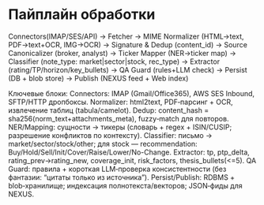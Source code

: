# Пайплайн обработки

Connectors(IMAP/SES/API)
   → Fetcher
      → MIME Normalizer (HTML→text, PDF→text+OCR, IMG→OCR)
         → Signature & Dedup (content_id)
            → Source Canonicalizer (broker, analyst)
               → Ticker Mapper (NER→ticker map)
                  → Classifier (note_type: market|sector|stock, rec_type)
                     → Extractor (rating/TP/horizon/key_bullets)
                        → QA Guard (rules+LLM check)
                           → Persist (DB + blob store)
                              → Publish (NEXUS feed + Web index)

Ключевые блоки:
Connectors: IMAP (Gmail/Office365), AWS SES Inbound, SFTP/HTTP дропбоксы.
Normalizer: html2text, PDF‑парсинг + OCR, извлечение таблиц (tabula/camelot).
Dedup: content_hash = sha256(norm_text+attachments_meta), fuzzy‑match для повторов.
NER/Mapping: сущности → тикеры (словарь + regex + ISIN/CUSIP; разрешение конфликтов по контексту).
Classifier: письмо → market/sector/stock/other; для stock — recommendation: Buy/Hold/Sell/Init/Cover/Raise/Lower/No-Change.
Extractor: tp, ptp_delta, rating_prev→rating_new, coverage_init, risk_factors, thesis_bullets(<=5).
QA Guard: правила + короткая LLM‑проверка консистентности (без фантазии: “цитаты только из источника”).
Persist/Publish: RDBMS + blob‑хранилище; индексация полнотекста/векторов; JSON‑фиды для NEXUS.
